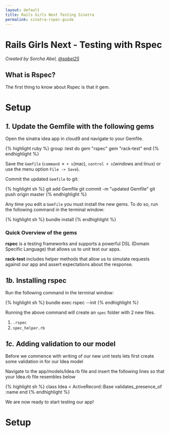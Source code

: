 ```yaml
---
layout: default
title: Rails Girls Next Testing Sinatra
permalink: sinatra-rspec-guide
---
```


# Rails Girls Next - Testing with Rspec

*Created by Sorcha Abel, [@sabel25](https://twitter.com/sabel25)*

## What is Rspec?
The first thing to know about Rspec is that it gem.

# Setup

## *1.* Update the Gemfile with the following gems

Open the sinatra idea app in cloud9 and navigate to your Gemfile.

{% highlight ruby %}
group :test do
  gem "rspec"
  gem "rack-test"
end
{% endhighlight %}

Save the `Gemfile` (`command ⌘ + s`(mac), `control + s`(windows and linux) or use the menu option `File -> Save`).

Commit the updated `Gemfile` to git:

{% highlight sh %}
git add Gemfile
git commit -m "updated Gemfile"
git push origin master
{% endhighlight %}

Any time you edit a `Gemfile` you must install the new gems. To do so, run the following command in the terminal window:

{% highlight sh %}
bundle install
{% endhighlight %}

### Quick Overview of the gems

**rspec** is a testing frameworks and supports a powerful DSL (Domain Specific Language) that allows us to unit test our apps.

**rack-test** includes helper methods that allow us to simulate requests against our app and assert expectations about the response.


## *1b.* Installing rspec

Run the following command in the terminal window:

{% highlight sh %}
bundle exec rspec --init
{% endhighlight %}

Running the above command will create an `spec` folder with 2 new files.
1. `.rspec`
2. `spec_helper.rb`

## *1c.* Adding validation to our model

Before we commence with writing of our new unit tests lets first create some validation in for our Idea model

Navigate to the app/models/Idea.rb file and insert the following lines so that your Idea.rb file resembles below

{% highlight sh %}
class Idea < ActiveRecord::Base
  validates_presence_of :name
end
{% endhighlight %}

We are now ready to start testing our app!

# Setup



